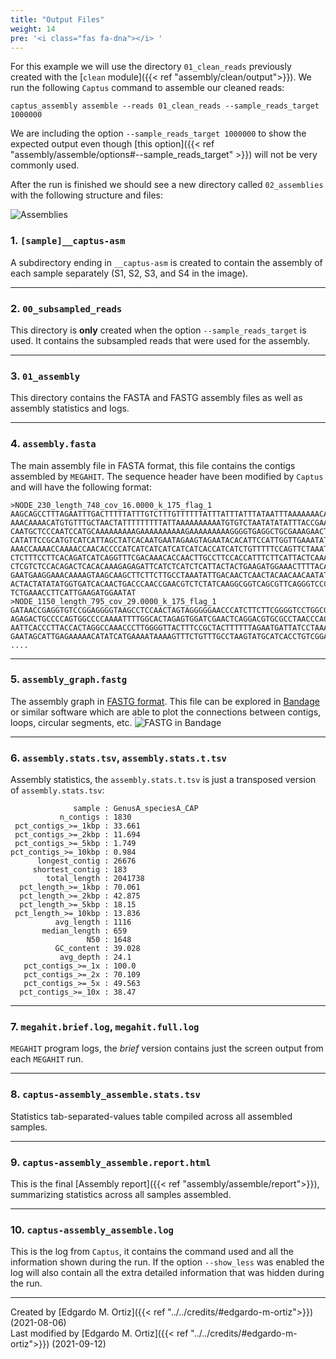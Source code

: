 ```yaml
---
title: "Output Files"
weight: 14
pre: '<i class="fas fa-dna"></i> '
---
```


For this example we will use the directory `01_clean_reads` previously created with the [`clean` module]({{< ref "assembly/clean/output">}}). We run the following `Captus` command to assemble our cleaned reads:

```console
captus_assembly assemble --reads 01_clean_reads --sample_reads_target 1000000
```

We are including the option `--sample_reads_target 1000000` to show the expected output even though [this option]({{< ref "assembly/assemble/options#--sample_reads_target" >}}) will not be very commonly used.

After the run is finished we should see a new directory called `02_assemblies` with the following structure and files:

![Assemblies](/images/assemblies.png?width=604)

### 1. **`[sample]__captus-asm`**
A subdirectory ending in `__captus-asm` is created to contain the assembly of each sample separately (S1, S2, S3, and S4 in the image).
___
### 2. **`00_subsampled_reads`**
This directory is **only** created when the option `--sample_reads_target` is used. It contains the subsampled reads that were used for the assembly.
___
### 3. **`01_assembly`**
This directory contains the FASTA and FASTG assembly files as well as assembly statistics and logs.
___
### 4. **`assembly.fasta`**
The main assembly file in FASTA format, this file contains the contigs assembled by `MEGAHIT`. The sequence header have been modified by `Captus` and will have the following format:
```text
>NODE_230_length_748_cov_16.0000_k_175_flag_1
AAGCAGCCTTTAGAATTTGACTTTTTATTTGTCTTTGTTTTTTATTTATTTATTTATAATTTAAAAAAACAAAAAACAAA
AAACAAAACATGTGTTTGCTAACTATTTTTTTTTATTAAAAAAAAAATGTGTCTAATATATATTTACCGAATTAATAAAA
CAATGCTCCCAATCCATGCAAAAAAAAAGAAAAAAAAAAGAAAAAAAAAGGGGTGAGGCTGCGAAAGAACTCAGCTGTGC
CATATTCCGCATGTCATCATTAGCTATCACAATGAATAGAAGTAGAATACACATTCCATTGGTTGAAATATTATATTTCA
AAACCAAAACCAAAACCAACACCCCATCATCATCATCATCATCACCATCATCTGTTTTTCCAGTTCTAAATCTTTCTCTT
CTCTTTCCTTCACAGATCATCAGGTTTCGACAAACACCAACTTGCCTTCCACCATTTCTTCATTACTCAAATCTATCACT
CTCGTCTCCACAGACTCACACAAAGAGAGATTCATCTCATCTCATTACTACTGAAGATGGAAACTTTTACACATACACAT
GAATGAAGGAAACAAAAGTAAGCAAGCTTCTTCTTGCCTAAATATTGACAACTCAACTACAACAACAATATGAGCATTAT
ACTACTATATATGGTGATCACAACTGACCCAACCGAACGTCTCTATCAAGGCGGTCAGCGTTCAGGGTCCCCGGAAGCTC
TCTGAAACCTTCATTGAAGATGGAATAT
>NODE_1150_length_795_cov_29.0000_k_175_flag_1
GATAACCGAGGTGTCCGGAGGGGTAAGCCTCCAACTAGTAGGGGGAACCCATCTTCTTCGGGGTCCTGGCGACTCGACCG
AGAGACTGCCCCAGTGGCCCCAAAATTTTGGCACTAGAGTGGATCGAACTCAGGACGTGCGCCTAACCCACGCGTCCCAG
AATTCACCCTTACCACTAGGCCAAACCCTTGGGGTTACTTTCCGCTACTTTTTTAGAATGATTATCCTAAATCAAGAAAG
GAATAGCATTGAGAAAAACATATCATGAAAATAAAAGTTTCTGTTTGCCTAAGTATGCATCACCTGTCGGATTATTACAC
....
```
___
### 5. **`assembly_graph.fastg`**
The assembly graph in [FASTG format](http://fastg.sourceforge.net/FASTG_Spec_v1.00.pdf). This file can be explored in [Bandage](https://rrwick.github.io/Bandage/) or similar software which are able to plot the connections between contigs, loops, circular segments, etc.
![FASTG in Bandage](/images/fastg_in_bandage.png?classes=shadow)
___
### 6. **`assembly.stats.tsv`**, **`assembly.stats.t.tsv`**
Assembly statistics, the `assembly.stats.t.tsv` is just a transposed version of `assembly.stats.tsv`:
```text
              sample : GenusA_speciesA_CAP
           n_contigs : 1830
 pct_contigs_>=_1kbp : 33.661
 pct_contigs_>=_2kbp : 11.694
 pct_contigs_>=_5kbp : 1.749
pct_contigs_>=_10kbp : 0.984
      longest_contig : 26676
     shortest_contig : 183
        total_length : 2041738
  pct_length_>=_1kbp : 70.061
  pct_length_>=_2kbp : 42.875
  pct_length_>=_5kbp : 18.15
 pct_length_>=_10kbp : 13.836
          avg_length : 1116
       median_length : 659
                 N50 : 1648
          GC_content : 39.028
           avg_depth : 24.1
   pct_contigs_>=_1x : 100.0
   pct_contigs_>=_2x : 70.109
   pct_contigs_>=_5x : 49.563
  pct_contigs_>=_10x : 38.47
```
___
### 7. **`megahit.brief.log`**, **`megahit.full.log`**
`MEGAHIT` program logs, the _brief_ version contains just the screen output from each `MEGAHIT` run.
___
### 8. **`captus-assembly_assemble.stats.tsv`**
Statistics tab-separated-values table compiled across all assembled samples.
___
### 9. **`captus-assembly_assemble.report.html`**
This is the final [Assembly report]({{< ref "assembly/assemble/report">}}), summarizing statistics across all samples assembled.
___
### 10. **`captus-assembly_assemble.log`**
This is the log from `Captus`, it contains the command used and all the information shown during the run. If the option `--show_less` was enabled the log will also contain all the extra detailed information that was hidden during the run.

___
Created by [Edgardo M. Ortiz]({{< ref "../../credits/#edgardo-m-ortiz">}}) (2021-08-06)  
Last modified by [Edgardo M. Ortiz]({{< ref "../../credits/#edgardo-m-ortiz">}}) (2021-09-12)